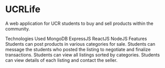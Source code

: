 # UCRLife
A web application for UCR students to buy and sell products within the community.

Technologies Used
MongoDB
ExpressJS
ReactJS
NodeJS
Features
Students can post products in various categories for sale.
Students can message the students who posted the listing to negotiate and finalize transactions.
Students can view all listings sorted by categories.
Students can view details of each listing and contact the seller.
